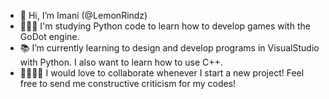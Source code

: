 - 🤗 Hi, I’m Imani (@LemonRindz)
- 👩🏽‍💻 I'm studying Python code to learn how to develop games with the GoDot engine.
- 📚 I’m currently learning to design and develop programs in VisualStudio with Python. I also want to learn how to use C++.
- 🫱🏻‍🫲🏽 I would love to collaborate whenever I start a new project! Feel free to send me constructive criticism for my codes!
